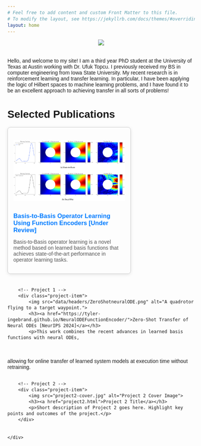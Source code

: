 ```yaml
---
# Feel free to add content and custom Front Matter to this file.
# To modify the layout, see https://jekyllrb.com/docs/themes/#overriding-theme-defaults
layout: home
---
```


<div class="image" style="text-align:center">
        <img src="{{ site.baseurl }}/data/headshot.jpg" width="50%" style="max-width: 50%;">
</div> 
<br />

Hello, and welcome to my site! I am a third year PhD student at the University of Texas at Austin working with Dr. Ufuk Topcu. I previously received my BS in computer engineering from Iowa State University. My recent research is in reinforcement learning and transfer learning. In particular, I have been applying the logic of Hilbert spaces to machine learning problems, and I have found it to be an excellent approach to achieving transfer in all sorts of problems!

<html lang="en">
<head>
    <meta charset="UTF-8">
    <meta name="viewport" content="width=device-width, initial-scale=1.0">
    <title>My Projects</title>
    <style>
        body {
            font-family: Arial, sans-serif;
        }
        .project-list {
            display: flex;
            flex-wrap: wrap;
            gap: 20px;
        }
        .project-item {
            width: 300px;
            border: 1px solid #ccc;
            padding: 15px;
            border-radius: 8px;
            box-shadow: 0 2px 8px rgba(0, 0, 0, 0.1);
        }
        .project-item img {
            width: 100%; /* Make the image fill the container width */
            height: 200px; /* Set a fixed height */
            object-fit: contain; /* Ensures the image scales and crops to fit */
            border-radius: 8px;
        }
        .project-item h3 {
            margin: 10px 0;
        }
        .project-item p {
            color: #555;
        }
        .project-item a {
            text-decoration: none;
            color: #007BFF;
            font-weight: bold;
        }
        .project-item a:hover {
            text-decoration: underline;
        }
    </style>
</head>
<body>
    <h1>Selected Publications</h1>
    <div class="project-list">
        <!-- Project 2 -->
        <div class="project-item">
            <img src="data/headers/B2B.png" alt="A learned operator for an elastic plate under stress.">
            <h3><a href="project2.html">Basis-to-Basis Operator Learning Using Function Encoders [Under Review]</a></h3>
            <p>Basis-to-Basis operator learning is a novel method based on learned basis functions that achieves state-of-the-art performance in operator learning tasks.</p>
        </div>


        <!-- Project 1 -->
        <div class="project-item">
            <img src="data/headers/ZeroShotneuralODE.png" alt="A quadrotor flying to a target waypoint.">
            <h3><a href="https://tyler-ingebrand.github.io/NeuralODEFunctionEncoder/">Zero-Shot Transfer of Neural ODEs [NeurIPS 2024]</a></h3>
            <p>This work combines the recent advances in learned basis functions with neural ODEs,
  allowing for online transfer of learned system models at execution time without retraining.</p>
        </div>

        <!-- Project 2 -->
        <div class="project-item">
            <img src="project2-cover.jpg" alt="Project 2 Cover Image">
            <h3><a href="project2.html">Project 2 Title</a></h3>
            <p>Short description of Project 2 goes here. Highlight key points and outcomes of the project.</p>
        </div>

        
    </div>
</body>
</html>